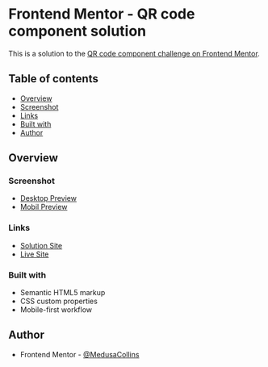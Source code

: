 # Frontend Mentor - QR code component solution

This is a solution to the [QR code component challenge on Frontend Mentor](https://www.frontendmentor.io/challenges/qr-code-component-iux_sIO_H). 

## Table of contents

- [Overview](#overview)
- [Screenshot](#screenshot)
- [Links](#links)
- [Built with](#built-with)
- [Author](#author)

## Overview

### Screenshot

- [Desktop Preview](https://github.com/MedusaCollins/qrcodecomponent/blob/main/design/desktop-design.jpg)
- [Mobil Preview](https://github.com/MedusaCollins/qrcodecomponent/blob/main/design/mobile-design.jpg)
### Links

- [Solution Site](https://github.com/MedusaCollins/qrcodecomponent)
- [Live Site](https://medusacollins.github.io/qrcardcomponent/)

### Built with

- Semantic HTML5 markup
- CSS custom properties
- Mobile-first workflow

## Author

- Frontend Mentor - [@MedusaCollins](https://www.frontendmentor.io/profile/MedusaCollins)
